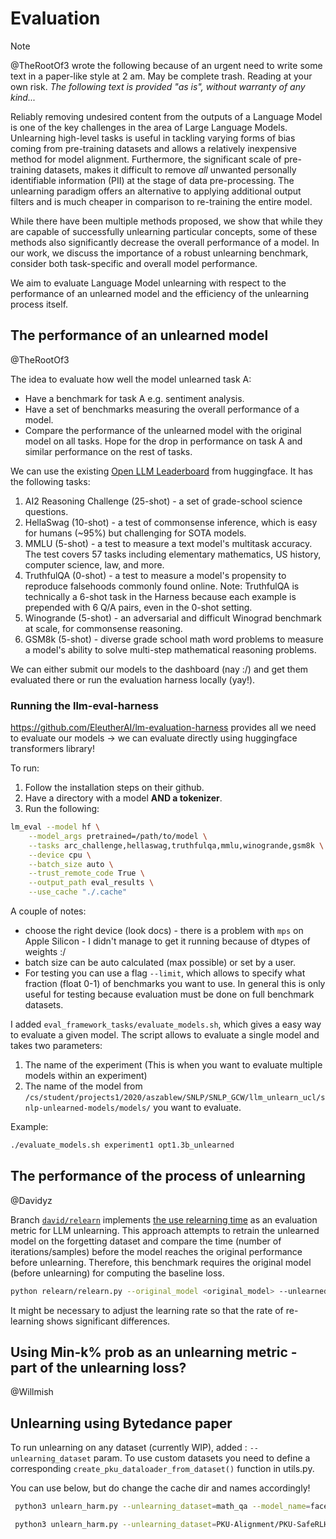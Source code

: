 # Evaluation

> [!NOTE]  
> @TheRootOf3 wrote the following because of an urgent need to write some text in a paper-like style at 2 am. May be complete trash. Reading at your own risk. _The following text is provided "as is", without warranty of any kind..._

Reliably removing undesired content from the outputs of a Language Model is one of the key challenges in the area of Large Language Models. Unlearning high-level tasks is useful in tackling varying forms of bias coming from pre-training datasets and allows a relatively inexpensive method for model alignment. Furthermore, the significant scale of pre-training datasets, makes it difficult to remove _all_ unwanted personally identifiable information (PII) at the stage of data pre-processing. The unlearning paradigm offers an alternative to applying additional output filters and is much cheaper in comparison to re-training the entire model.

While there have been multiple methods proposed, we show that while they are capable of successfully unlearning particular concepts, some of these methods also significantly decrease the overall performance of a model. In our work, we discuss the importance of a robust unlearning benchmark, consider both task-specific and overall model performance.

We aim to evaluate Language Model unlearning with respect to the performance of an unlearned model and the efficiency of the unlearning process itself.

## The performance of an unlearned model

@TheRootOf3

The idea to evaluate how well the model unlearned task A:

- Have a benchmark for task A e.g. sentiment analysis.
- Have a set of benchmarks measuring the overall performance of a model.
- Compare the performance of the unlearned model with the original model on all tasks. Hope for the drop in performance on task A and similar performance on the rest of tasks.

We can use the existing [Open LLM Leaderboard](https://huggingface.co/spaces/HuggingFaceH4/open_llm_leaderboard) from huggingface. It has the following tasks:

1. AI2 Reasoning Challenge (25-shot) - a set of grade-school science questions.
2. HellaSwag (10-shot) - a test of commonsense inference, which is easy for humans (~95%) but challenging for SOTA models.
3. MMLU (5-shot) - a test to measure a text model's multitask accuracy. The test covers 57 tasks including elementary mathematics, US history, computer science, law, and more.
4. TruthfulQA (0-shot) - a test to measure a model's propensity to reproduce falsehoods commonly found online. Note: TruthfulQA is technically a 6-shot task in the Harness because each example is prepended with 6 Q/A pairs, even in the 0-shot setting.
5. Winogrande (5-shot) - an adversarial and difficult Winograd benchmark at scale, for commonsense reasoning.
6. GSM8k (5-shot) - diverse grade school math word problems to measure a model's ability to solve multi-step mathematical reasoning problems.

We can either submit our models to the dashboard (nay :/) and get them evaluated there or run the evaluation harness locally (yay!).

### Running the llm-eval-harness

https://github.com/EleutherAI/lm-evaluation-harness provides all we need to evaluate our models -> we can evaluate directly using huggingface transformers library!

To run:

1. Follow the installation steps on their github.
2. Have a directory with a model **AND a tokenizer**.
3. Run the following:

```bash
lm_eval --model hf \
    --model_args pretrained=/path/to/model \
    --tasks arc_challenge,hellaswag,truthfulqa,mmlu,winogrande,gsm8k \
    --device cpu \
    --batch_size auto \
    --trust_remote_code True \
    --output_path eval_results \
    --use_cache "./.cache"
```

A couple of notes:

- choose the right device (look docs) - there is a problem with `mps` on Apple Silicon - I didn't manage to get it running because of dtypes of weights :/
- batch size can be auto calculated (max possible) or set by a user.
- For testing you can use a flag `--limit`, which allows to specify what fraction (float 0-1) of benchmarks you want to use. In general this is only useful for testing because evaluation must be done on full benchmark datasets.

I added `eval_framework_tasks/evaluate_models.sh`, which gives a easy way to evaluate a given model. The script allows to evaluate a single model and takes two parameters:
1. The name of the experiment (This is when you want to evaluate multiple models within an experiment)
2. The name of the model from `/cs/student/projects1/2020/aszablew/SNLP/SNLP_GCW/llm_unlearn_ucl/snlp-unlearned-models/models/` you want to evaluate.

Example: 
```bash
./evaluate_models.sh experiment1 opt1.3b_unlearned
```

## The performance of the process of unlearning

@Davidyz

Branch [`david/relearn`](https://github.com/Adamliu1/SNLP_GCW/tree/david/relearn) implements [the use relearning time](https://arxiv.org/pdf/2111.08947.pdf) as an evaluation metric for LLM unlearning. 
This approach attempts to retrain the unlearned model on the forgetting dataset and compare the time (number of iterations/samples) before the model reaches the original performance before unlearning.
Therefore, this benchmark requires the original model (before unlearning) for computing the baseline loss.

```bash
python relearn/relearn.py --original_model <original_model> --unlearned_model <unlearned_model> --batch_size 3
```

It might be necessary to adjust the learning rate so that the rate of re-learning shows significant differences.

## Using Min-k% prob as an unlearning metric - part of the unlearning loss?

@Willmish

## Unlearning using Bytedance paper

To run unlearning on any dataset (currently WIP), added : `--unlearning_dataset` param.
To use custom datasets you need to define a corresponding `create_pku_dataloader_from_dataset()` function in utils.py.

You can use below, but do change the cache dir and names accordingly!
```bash
 python3 unlearn_harm.py --unlearning_dataset=math_qa --model_name=facebook/opt-1.3b --model_save_dir=models/opt1.3b_unlearned_mathqa --log_file=logs/opt-1.3b-unlearn-mathqa.log --lr=1e-4 --cache_dir=/cs/student/projects1/2020/sduchnie/SNLP_GCW/.cache --use_quantized=True

 python3 unlearn_harm.py --unlearning_dataset=PKU-Alignment/PKU-SafeRLHF --model_name=facebook/opt-1.3b --model_save_dir=models/opt1.3b_unlearned_harmful --log_file=logs/opt-1.3b-unlearn-harmful.log --lr=1e-4 --cache_dir=/cs/student/projects1/2020/sduchnie/SNLP_GCW/.cache --use_quantized=True
 
```